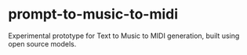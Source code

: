 # prompt-to-music-to-midi
Experimental prototype for Text to Music to MIDI generation, built using open source models.
